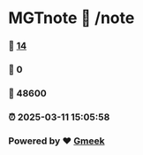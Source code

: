 # MGTnote :link: /note 
### :page_facing_up: [14](/note/tag.html) 
### :speech_balloon: 0 
### :hibiscus: 48600 
### :alarm_clock: 2025-03-11 15:05:58 
### Powered by :heart: [Gmeek](https://github.com/Meekdai/Gmeek)
